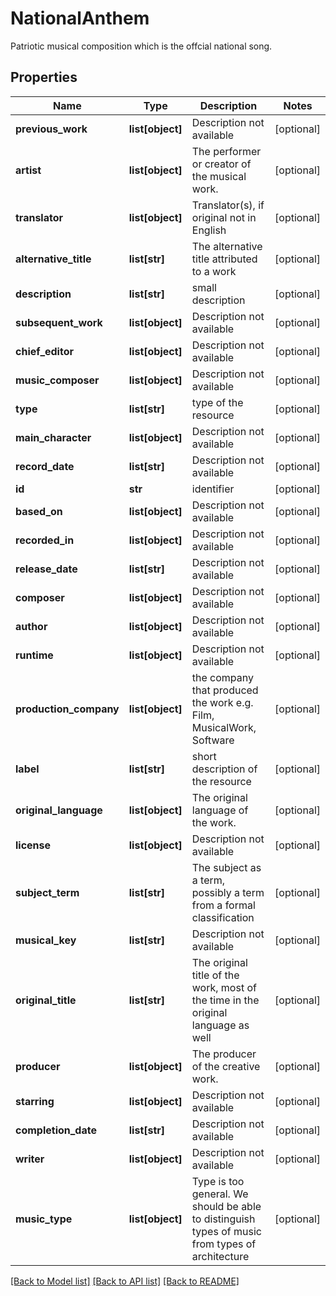# NationalAnthem

Patriotic musical composition which is the offcial national song.
## Properties
Name | Type | Description | Notes
------------ | ------------- | ------------- | -------------
**previous_work** | **list[object]** | Description not available | [optional] 
**artist** | **list[object]** | The performer or creator of the musical work. | [optional] 
**translator** | **list[object]** | Translator(s), if original not in English | [optional] 
**alternative_title** | **list[str]** | The alternative title attributed to a work | [optional] 
**description** | **list[str]** | small description | [optional] 
**subsequent_work** | **list[object]** | Description not available | [optional] 
**chief_editor** | **list[object]** | Description not available | [optional] 
**music_composer** | **list[object]** | Description not available | [optional] 
**type** | **list[str]** | type of the resource | [optional] 
**main_character** | **list[object]** | Description not available | [optional] 
**record_date** | **list[str]** | Description not available | [optional] 
**id** | **str** | identifier | [optional] 
**based_on** | **list[object]** | Description not available | [optional] 
**recorded_in** | **list[object]** | Description not available | [optional] 
**release_date** | **list[str]** | Description not available | [optional] 
**composer** | **list[object]** | Description not available | [optional] 
**author** | **list[object]** | Description not available | [optional] 
**runtime** | **list[object]** | Description not available | [optional] 
**production_company** | **list[object]** | the company that produced the work e.g. Film, MusicalWork, Software | [optional] 
**label** | **list[str]** | short description of the resource | [optional] 
**original_language** | **list[object]** | The original language of the work. | [optional] 
**license** | **list[object]** | Description not available | [optional] 
**subject_term** | **list[str]** | The subject as a term, possibly a term from a formal classification | [optional] 
**musical_key** | **list[str]** | Description not available | [optional] 
**original_title** | **list[str]** | The original title of the work, most of the time in the original language as well | [optional] 
**producer** | **list[object]** | The producer of the creative work. | [optional] 
**starring** | **list[object]** | Description not available | [optional] 
**completion_date** | **list[str]** | Description not available | [optional] 
**writer** | **list[object]** | Description not available | [optional] 
**music_type** | **list[object]** | Type is too general. We should be able to distinguish types of music from types of architecture | [optional] 

[[Back to Model list]](../README.md#documentation-for-models) [[Back to API list]](../README.md#documentation-for-api-endpoints) [[Back to README]](../README.md)


